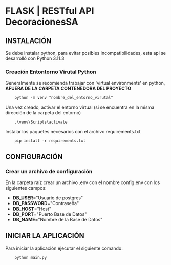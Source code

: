 # FLASK | RESTful API DecoracionesSA

## INSTALACIÓN
Se debe instalar python, para evitar posibles incompatibilidades, esta api se desarrolló con Python 3.11.3
### Creación Entontorno Virutal Python
Generalmente se recomienda trabajar con 'virtual environments' en python, **AFUERA DE LA CARPETA CONTENEDORA DEL PROYECTO**

```
    python -m venv "nombre_del_entorno_virutal"
```
Una vez creado, activar el entorno virtual (si se encuentra en la misma dirección de la carpeta del entorno)
```
    .\venv\Scripts\activate
```
Instalar los paquetes necesarios con el archivo requirements.txt

```
    pip install -r requirements.txt
```
## CONFIGURACIÓN
### Crear un archivo de configuración
En la carpeta raíz crear un archivo .env con el nombre config.env con los siguientes campos:

- **DB_USER**="Usuario de postgres"
- **DB_PASSWORD**="Contraseña"
- **DB_HOST**="Host"
- **DB_PORT**="Puerto Base de Datos"
- **DB_NAME**="Nombre de la Base de Datos"

## INICIAR LA APLICACIÓN
Para iniciar la aplicación ejecutar el siguiente comando:

```
    python main.py
```
